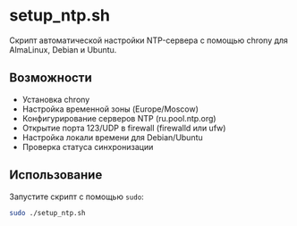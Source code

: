 # setup_ntp.sh

Скрипт автоматической настройки NTP-сервера с помощью chrony для AlmaLinux, Debian и Ubuntu.

## Возможности

- Установка chrony
- Настройка временной зоны (Europe/Moscow)
- Конфигурирование серверов NTP (ru.pool.ntp.org)
- Открытие порта 123/UDP в firewall (firewalld или ufw)
- Настройка локали времени для Debian/Ubuntu
- Проверка статуса синхронизации

## Использование

Запустите скрипт с помощью `sudo`:

```bash
sudo ./setup_ntp.sh
```
